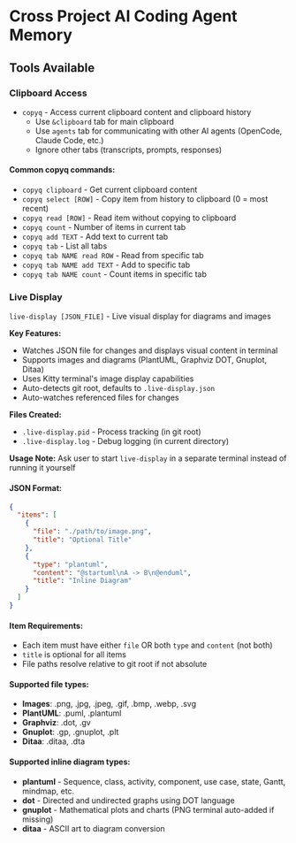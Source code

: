 # Cross Project AI Coding Agent Memory

## Tools Available

### Clipboard Access
- `copyq` - Access current clipboard content and clipboard history
  - Use `&clipboard` tab for main clipboard
  - Use `agents` tab for communicating with other AI agents (OpenCode, Claude Code, etc.)
  - Ignore other tabs (transcripts, prompts, responses)

#### Common copyq commands:
- `copyq clipboard` - Get current clipboard content
- `copyq select [ROW]` - Copy item from history to clipboard (0 = most recent)
- `copyq read [ROW]` - Read item without copying to clipboard
- `copyq count` - Number of items in current tab
- `copyq add TEXT` - Add text to current tab
- `copyq tab` - List all tabs
- `copyq tab NAME read ROW` - Read from specific tab
- `copyq tab NAME add TEXT` - Add to specific tab
- `copyq tab NAME count` - Count items in specific tab

### Live Display
`live-display [JSON_FILE]` - Live visual display for diagrams and images

**Key Features:**
- Watches JSON file for changes and displays visual content in terminal
- Supports images and diagrams (PlantUML, Graphviz DOT, Gnuplot, Ditaa)  
- Uses Kitty terminal's image display capabilities
- Auto-detects git root, defaults to `.live-display.json`
- Auto-watches referenced files for changes

**Files Created:**
- `.live-display.pid` - Process tracking (in git root)
- `.live-display.log` - Debug logging (in current directory)

**Usage Note:** Ask user to start `live-display` in a separate terminal instead of running it yourself

#### JSON Format:
```json
{
  "items": [
    {
      "file": "./path/to/image.png",
      "title": "Optional Title"
    },
    {
      "type": "plantuml",
      "content": "@startuml\nA -> B\n@enduml",
      "title": "Inline Diagram"
    }
  ]
}
```

#### Item Requirements:
- Each item must have either `file` OR both `type` and `content` (not both)
- `title` is optional for all items
- File paths resolve relative to git root if not absolute

#### Supported file types:
- **Images**: .png, .jpg, .jpeg, .gif, .bmp, .webp, .svg
- **PlantUML**: .puml, .plantuml
- **Graphviz**: .dot, .gv  
- **Gnuplot**: .gp, .gnuplot, .plt
- **Ditaa**: .ditaa, .dta

#### Supported inline diagram types:
- **plantuml** - Sequence, class, activity, component, use case, state, Gantt, mindmap, etc.
- **dot** - Directed and undirected graphs using DOT language
- **gnuplot** - Mathematical plots and charts (PNG terminal auto-added if missing)
- **ditaa** - ASCII art to diagram conversion
